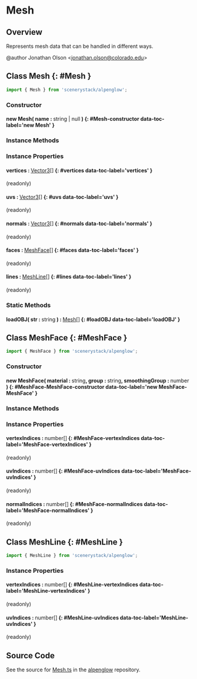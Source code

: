 # Mesh

## Overview

Represents mesh data that can be handled in different ways.

@author Jonathan Olson &lt;jonathan.olson@colorado.edu&gt;

## Class Mesh {: #Mesh }


```js
import { Mesh } from 'scenerystack/alpenglow';
```
### Constructor

#### new Mesh( name : <span style="font-weight: 400;"><span style="color: hsla(calc(var(--md-hue) + 180deg),80%,40%,1);">string</span> | <span style="color: hsla(calc(var(--md-hue) + 180deg),80%,40%,1);">null</span></span> ) {: #Mesh-constructor data-toc-label='new Mesh' }

### Instance Methods



### Instance Properties

#### vertices : <span style="font-weight: 400;">[Vector3](../dot/Vector3.md)[]</span> {: #vertices data-toc-label='vertices' }

(readonly)

#### uvs : <span style="font-weight: 400;">[Vector3](../dot/Vector3.md)[]</span> {: #uvs data-toc-label='uvs' }

(readonly)

#### normals : <span style="font-weight: 400;">[Vector3](../dot/Vector3.md)[]</span> {: #normals data-toc-label='normals' }

(readonly)

#### faces : <span style="font-weight: 400;">[MeshFace](../alpenglow/Mesh.md#MeshFace)[]</span> {: #faces data-toc-label='faces' }

(readonly)

#### lines : <span style="font-weight: 400;">[MeshLine](../alpenglow/Mesh.md#MeshLine)[]</span> {: #lines data-toc-label='lines' }

(readonly)

### Static Methods

#### loadOBJ( str : <span style="font-weight: 400;"><span style="color: hsla(calc(var(--md-hue) + 180deg),80%,40%,1);">string</span></span> ) : <span style="font-weight: 400;">[Mesh](../alpenglow/Mesh.md)[]</span> {: #loadOBJ data-toc-label='loadOBJ' }



## Class MeshFace {: #MeshFace }


```js
import { MeshFace } from 'scenerystack/alpenglow';
```
### Constructor

#### new MeshFace( material : <span style="font-weight: 400;"><span style="color: hsla(calc(var(--md-hue) + 180deg),80%,40%,1);">string</span></span>, group : <span style="font-weight: 400;"><span style="color: hsla(calc(var(--md-hue) + 180deg),80%,40%,1);">string</span></span>, smoothingGroup : <span style="font-weight: 400;"><span style="color: hsla(calc(var(--md-hue) + 180deg),80%,40%,1);">number</span></span> ) {: #MeshFace-MeshFace-constructor data-toc-label='new MeshFace-MeshFace' }

### Instance Methods



### Instance Properties

#### vertexIndices : <span style="font-weight: 400;"><span style="color: hsla(calc(var(--md-hue) + 180deg),80%,40%,1);">number</span>[]</span> {: #MeshFace-vertexIndices data-toc-label='MeshFace-vertexIndices' }

(readonly)

#### uvIndices : <span style="font-weight: 400;"><span style="color: hsla(calc(var(--md-hue) + 180deg),80%,40%,1);">number</span>[]</span> {: #MeshFace-uvIndices data-toc-label='MeshFace-uvIndices' }

(readonly)

#### normalIndices : <span style="font-weight: 400;"><span style="color: hsla(calc(var(--md-hue) + 180deg),80%,40%,1);">number</span>[]</span> {: #MeshFace-normalIndices data-toc-label='MeshFace-normalIndices' }

(readonly)



## Class MeshLine {: #MeshLine }


```js
import { MeshLine } from 'scenerystack/alpenglow';
```
### Instance Properties

#### vertexIndices : <span style="font-weight: 400;"><span style="color: hsla(calc(var(--md-hue) + 180deg),80%,40%,1);">number</span>[]</span> {: #MeshLine-vertexIndices data-toc-label='MeshLine-vertexIndices' }

(readonly)

#### uvIndices : <span style="font-weight: 400;"><span style="color: hsla(calc(var(--md-hue) + 180deg),80%,40%,1);">number</span>[]</span> {: #MeshLine-uvIndices data-toc-label='MeshLine-uvIndices' }

(readonly)



## Source Code

See the source for [Mesh.ts](https://github.com/phetsims/alpenglow/blob/main/js/render-program/Mesh.ts) in the [alpenglow](https://github.com/phetsims/alpenglow) repository.
